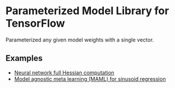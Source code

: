 # Parameterized Model Library for TensorFlow
Parameterized any given model weights with a single vector.


## Examples
- [Neural network full Hessian computation](examples/neural_network_hessian.py)
- [Model agnostic meta learning (MAML) for sinusoid regression](examples/maml_sinusoid.py)



